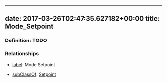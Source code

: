 
---
date: 2017-03-26T02:47:35.627182+00:00
title: Mode_Setpoint
---
### Definition: TODO

### Relationships

* [label](http://www.w3.org/2000/01/rdf-schema#label): Mode Setpoint

* [subClassOf](http://www.w3.org/2000/01/rdf-schema#subClassOf): [Setpoint](https://brickschema.org/schema/1.0/Brick#Setpoint)
